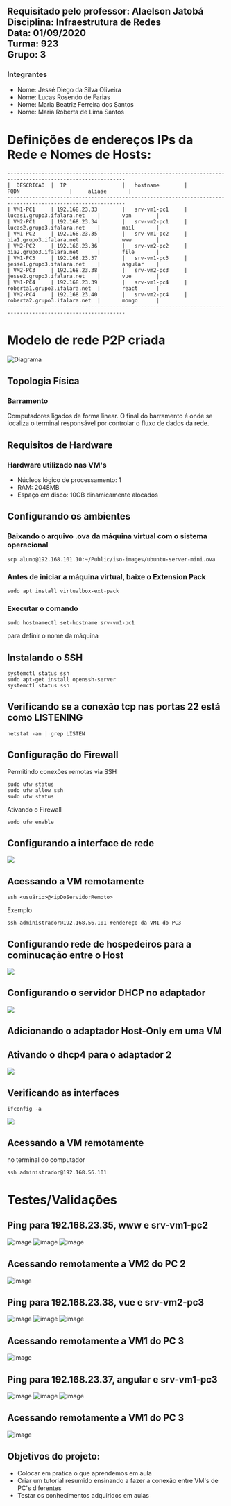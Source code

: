 ## Requisitado pelo professor: Alaelson Jatobá <br /> Disciplina: Infraestrutura de Redes <br /> Data: 01/09/2020 <br /> Turma: 923 <br /> Grupo: 3

### Integrantes
* Nome: Jessé Diego da Silva Oliveira
* Nome: Lucas Rosendo de Farias
* Nome: Maria Beatriz Ferreira dos Santos
* Nome: Maria Roberta de Lima Santos


# Definições de endereços IPs da Rede e Nomes de Hosts:

```
------------------------------------------------------------------------------------------------------------
|  DESCRICAO  |  IP                  |   hostname        |          FQDN                |     aliase       |
------------------------------------------------------------------------------------------------------------
| VM1-PC1     | 192.168.23.33        |   srv-vm1-pc1     | lucas1.grupo3.ifalara.net    |       vpn        |
| VM2-PC1     | 192.168.23.34        |   srv-vm2-pc1     | lucas2.grupo3.ifalara.net    |       mail       |
| VM1-PC2     | 192.168.23.35        |   srv-vm1-pc2     | bia1.grupo3.ifalara.net      |       www        |
| VM2-PC2     | 192.168.23.36        |   srv-vm2-pc2     | bia2.grupo3.ifalara.net      |       file       |
| VM1-PC3     | 192.168.23.37        |   srv-vm1-pc3     | jesse1.grupo3.ifalara.net    |       angular    |
| VM2-PC3     | 192.168.23.38        |   srv-vm2-pc3     | jesse2.grupo3.ifalara.net    |       vue        |
| VM1-PC4     | 192.168.23.39        |   srv-vm1-pc4     | roberta1.grupo3.ifalara.net  |       react      |
| VM2-PC4     | 192.168.23.40        |   srv-vm2-pc4     | roberta2.grupo3.ifalara.net  |       mongo      |
------------------------------------------------------------------------------------------------------------
```

# Modelo de rede P2P criada
![Diagrama](https://user-images.githubusercontent.com/64742095/186517877-003ba695-8954-48cb-a868-3ba522790809.png)

## Topologia Física 
### Barramento
Computadores ligados de forma linear. O final do barramento é onde se localiza o terminal responsável por controlar o fluxo de dados da rede.

## Requisitos de Hardware
### Hardware utilizado nas VM's
* Núcleos lógico de processamento: 1
* RAM: 2048MB
* Espaço em disco: 10GB dinamicamente alocados

## Configurando os ambientes

### Baixando o arquivo .ova da máquina virtual com o sistema operacional 

```
scp aluno@192.168.101.10:~/Public/iso-images/ubuntu-server-mini.ova
```

### Antes de iniciar a máquina virtual, baixe o Extension Pack
```
sudo apt install virtualbox-ext-pack
```

### Executar o comando 
```
sudo hostnamectl set-hostname srv-vm1-pc1
```
para definir o nome da máquina

## Instalando o SSH
```
systemctl status ssh
sudo apt-get install openssh-server
systemctl status ssh
```

## Verificando se a conexão tcp nas portas 22 está como LISTENING
```
netstat -an | grep LISTEN
```
## Configuração do Firewall
Permitindo conexões remotas via SSH
```
sudo ufw status
sudo ufw allow ssh
sudo ufw status
```
Ativando o Firewall
```
sudo ufw enable
```

## Configurando a interface de rede

<img src="/images/configRedeBridge.png">

## Acessando a VM remotamente

```
ssh <usuário>@<ipDoServidorRemoto>
```
Exemplo

```
ssh administrador@192.168.56.101 #endereço da VM1 do PC3
```

## Configurando rede de hospedeiros para a cominucação entre o Host

<img src="/images/criandoAdapt.png">

## Configurando o servidor DHCP no adaptador

<img src="/images/config2Adapt.png">

## Adicionando o adaptador Host-Only em uma VM

## Ativando o dhcp4 para o adaptador 2
<img src="/images/configAdapt.png">

## Verificando as interfaces

```
ifconfig -a
```
<img src="/images/ifconfig.png">

## Acessando a VM remotamente

no terminal do computador
```
ssh administrador@192.168.56.101
```

# Testes/Validações

## Ping para 192.168.23.35, www e srv-vm1-pc2

![image](https://user-images.githubusercontent.com/64742095/187786254-4d5ebca6-dd72-461e-a079-15652c8b1798.png)
![image](https://user-images.githubusercontent.com/64742095/187786514-b127706d-e87d-4ec1-b9cd-b867d353673f.png)
![image](https://user-images.githubusercontent.com/64742095/187786690-bc3c5d97-585e-4d1a-b961-10366e93d8c4.png)

## Acessando remotamente a VM2 do PC 2

![image](https://user-images.githubusercontent.com/64742095/187787624-16783ef0-55ad-4a57-83af-4b46bc2aaacd.png)

## Ping para 192.168.23.38, vue e srv-vm2-pc3

![image](https://user-images.githubusercontent.com/64742095/187788448-f032ce79-40cb-4803-8ed9-1d9991625b91.png)
![image](https://user-images.githubusercontent.com/64742095/187788571-00e3c118-74ba-4716-8da6-a752fadfb5b8.png)
![image](https://user-images.githubusercontent.com/64742095/187788722-1197ec65-4a27-4f44-a92a-bdeb8ca45cf2.png)

## Acessando remotamente a VM1 do PC 3

![image](https://user-images.githubusercontent.com/64742095/187793287-85bfea8f-6b7f-43b5-bd8b-66323ed7174e.png)

## Ping para 192.168.23.37, angular e srv-vm1-pc3

![image](https://user-images.githubusercontent.com/64742095/187793475-6becf570-0e19-448d-b384-8f1418ec11a5.png)
![image](https://user-images.githubusercontent.com/64742095/187793638-27d11660-c3b7-4ba4-9212-3a0909b7ab67.png)
![image](https://user-images.githubusercontent.com/64742095/187793715-28a2dd39-36fc-4e1e-a6d6-fd0b9cf01ca8.png)
 
 ## Acessando remotamente a VM1 do PC 3
 
 ![image](https://user-images.githubusercontent.com/64742095/187794293-60caeff7-d414-4a8c-826f-b3b0c488f58d.png)


## Objetivos do projeto:
* Colocar em prática o que aprendemos em aula
* Criar um tutorial resumido ensinando a fazer a conexão entre VM's de PC's diferentes 
* Testar os conhecimentos adquiridos em aulas
